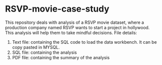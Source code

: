 # RSVP-movie-case-study

This repository deals with analysis of a RSVP movie dataset, where a production company named RSVP wants to start a project in hollywood. This analysis will help them to take mindful decisions. 
File details:
<ol>
  <li> Text file: containing the SQL code to load the data workbench. It can be copy pasted in MYSQL. </li>
  <li> SQL file: containing the analysis </li>
  <li> PDF file: containing the summary of the analysis</li>
  </ol>
